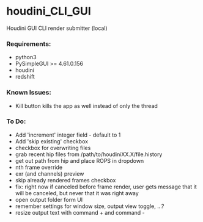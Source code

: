 # houdini_CLI_GUI
Houdini GUI CLI render submitter (local)

### Requirements:
* python3
* PySimpleGUI >= 4.61.0.156
* houdini
* redshift

### Known Issues:
* Kill button kills the app as well instead of only the thread

### To Do:
* Add 'increment' integer field - default to 1
* Add 'skip existing' checkbox
* checkbox for overwriting files
* grab recent hip files from /path/to/houdiniXX.X/file.history
* get out path from hip and place ROPS in dropdown
* nth frame override
* exr (and channels) preview
* skip already rendered frames checkbox
* fix: right now if canceled before frame render, user gets message that it will be canceled, but never that it was right away
* open output folder form UI
* remember settings for window size, output view toggle, ...?
* resize output text with command + and command -
